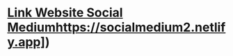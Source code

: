 # [Link Website Social Medium]([https://socialmedium2.netlify.app)https://socialmedium2.netlify.app])
